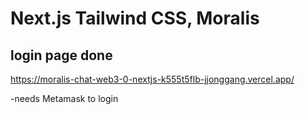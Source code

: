 # Next.js Tailwind CSS, Moralis

## login page done

https://moralis-chat-web3-0-nextjs-k555t5flb-jjonggang.vercel.app/

-needs Metamask to login
